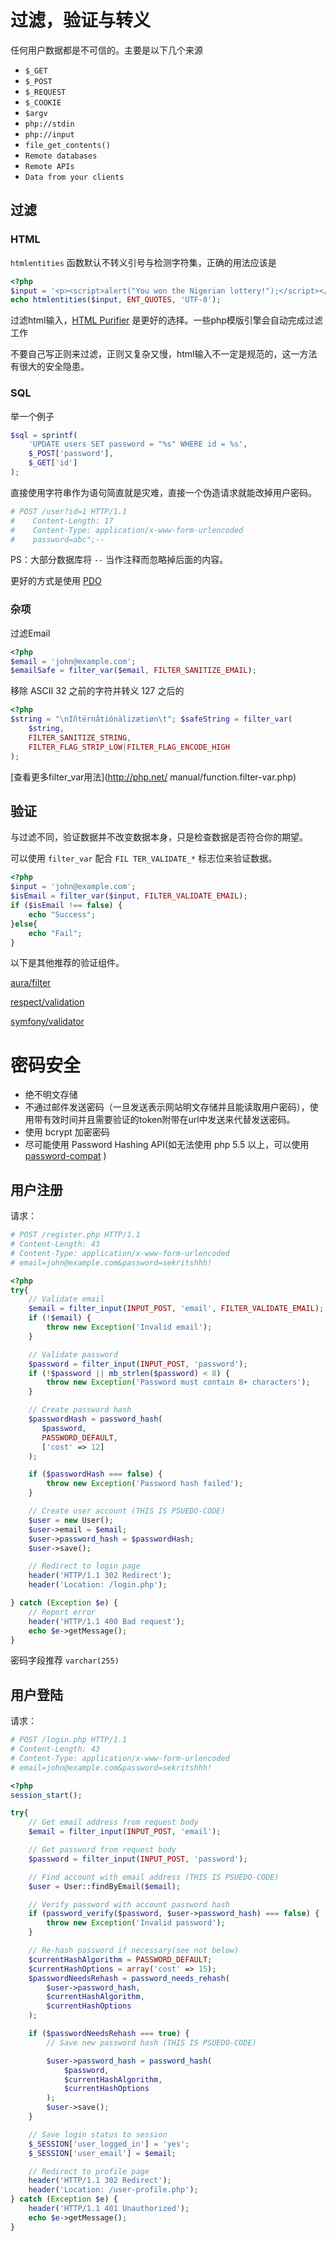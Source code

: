 # 过滤，验证与转义

任何用户数据都是不可信的。主要是以下几个来源

* `$_GET`
* `$_POST`
* `$_REQUEST`
* `$_COOKIE`
* `$argv`
* `php://stdin`
* `php://input`
* `file_get_contents()`
* `Remote databases`
* `Remote APIs`
* `Data from your clients`

## 过滤

### HTML

`htmlentities` 函数默认不转义引号与检测字符集，正确的用法应该是

```php
<?php
$input = '<p><script>alert("You won the Nigerian lottery!");</script></p>'; 
echo htmlentities($input, ENT_QUOTES, 'UTF-8');
```

过滤html输入，[HTML Purifier](http://htmlpurifier.org/) 是更好的选择。一些php模版引擎会自动完成过滤工作

不要自己写正则来过滤，正则又复杂又慢，html输入不一定是规范的，这一方法有很大的安全隐患。

### SQL

举一个例子

```php
$sql = sprintf(
    'UPDATE users SET password = "%s" WHERE id = %s',
    $_POST['password'],
    $_GET['id']
);
```

直接使用字符串作为语句简直就是灾难，直接一个伪造请求就能改掉用户密码。

```php
# POST /user?id=1 HTTP/1.1
#    Content-Length: 17
#    Content-Type: application/x-www-form-urlencoded
#    password=abc";--
```

PS：大部分数据库将 `--` 当作注释而忽略掉后面的内容。

更好的方式是使用 [PDO](http://php.net/manual/en/book.pdo.php)

### 杂项

过滤Email

```php
<?php
$email = 'john@example.com';
$emailSafe = filter_var($email, FILTER_SANITIZE_EMAIL);
```

移除 ASCII 32 之前的字符并转义 127 之后的

```php
<?php
$string = "\nIñtërnâtiônàlizætiøn\t"; $safeString = filter_var(
    $string,
    FILTER_SANITIZE_STRING,
    FILTER_FLAG_STRIP_LOW|FILTER_FLAG_ENCODE_HIGH
);
```

[查看更多filter_var用法](http://php.net/ manual/function.filter-var.php)

## 验证

与过滤不同，验证数据并不改变数据本身，只是检查数据是否符合你的期望。

可以使用 `filter_var` 配合 `FIL TER_VALIDATE_*` 标志位来验证数据。

```php
<?php
$input = 'john@example.com';
$isEmail = filter_var($input, FILTER_VALIDATE_EMAIL); 
if ($isEmail !== false) {
    echo "Success"; 
}else{
    echo "Fail"; 
}
```

以下是其他推荐的验证组件。

[aura/filter](https://packagist.org/packages/aura/filter)

[respect/validation](https://packagist.org/packages/respect/validation)

[symfony/validator](https://packagist.org/packages/symfony/validator)

# 密码安全

* 绝不明文存储
* 不通过邮件发送密码（一旦发送表示网站明文存储并且能读取用户密码），使用带有效时间并且需要验证的token附带在url中发送来代替发送密码。
* 使用 bcrypt 加密密码
* 尽可能使用 Password Hashing API(如无法使用 php 5.5 以上，可以使用 [password-compat](https://packagist.org/packages/ircmaxell/password-compat) )

## 用户注册

请求：

```php
# POST /register.php HTTP/1.1
# Content-Length: 43
# Content-Type: application/x-www-form-urlencoded
# email=john@example.com&password=sekritshhh!
```

```php
<?php
try{
    // Validate email
    $email = filter_input(INPUT_POST, 'email', FILTER_VALIDATE_EMAIL);
    if (!$email) {
        throw new Exception('Invalid email');
    } 

    // Validate password
    $password = filter_input(INPUT_POST, 'password');
    if (!$password || mb_strlen($password) < 8) {
        throw new Exception('Password must contain 8+ characters');
    }

    // Create password hash
    $passwordHash = password_hash(
       $password,
       PASSWORD_DEFAULT,
       ['cost' => 12]
    );

    if ($passwordHash === false) {
        throw new Exception('Password hash failed');
    }

    // Create user account (THIS IS PSUEDO-CODE)
    $user = new User();
    $user->email = $email;
    $user->password_hash = $passwordHash;
    $user->save();

    // Redirect to login page
    header('HTTP/1.1 302 Redirect');
    header('Location: /login.php');

} catch (Exception $e) {
    // Report error
    header('HTTP/1.1 400 Bad request');
    echo $e->getMessage();
}
```

密码字段推荐 `varchar(255)`

## 用户登陆

请求：

```php
# POST /login.php HTTP/1.1
# Content-Length: 43
# Content-Type: application/x-www-form-urlencoded
# email=john@example.com&password=sekritshhh!
```

```php
<?php
session_start(); 

try{
    // Get email address from request body
    $email = filter_input(INPUT_POST, 'email');

    // Get password from request body
    $password = filter_input(INPUT_POST, 'password');

    // Find account with email address (THIS IS PSUEDO-CODE)
    $user = User::findByEmail($email);

    // Verify password with account password hash
    if (password_verify($password, $user->password_hash) === false) {
        throw new Exception('Invalid password');
    }

    // Re-hash password if necessary(see not below)
    $currentHashAlgorithm = PASSWORD_DEFAULT;
    $currentHashOptions = array('cost' => 15);
    $passwordNeedsRehash = password_needs_rehash(
        $user->password_hash,
        $currentHashAlgorithm,
        $currentHashOptions
    );

    if ($passwordNeedsRehash === true) {
        // Save new password hash (THIS IS PSUEDO-CODE)

        $user->password_hash = password_hash(
            $password,
            $currentHashAlgorithm,
            $currentHashOptions
        );
        $user->save();
    }

    // Save login status to session
    $_SESSION['user_logged_in'] = 'yes';
    $_SESSION['user_email'] = $email;

    // Redirect to profile page
    header('HTTP/1.1 302 Redirect');
    header('Location: /user-profile.php');
} catch (Exception $e) {
    header('HTTP/1.1 401 Unauthorized');
    echo $e->getMessage();
}
```
